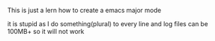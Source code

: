 This is just a lern how to create a emacs major mode

it is stupid as I do something(plural) to every line and log files can be 100MB+ so it will not work